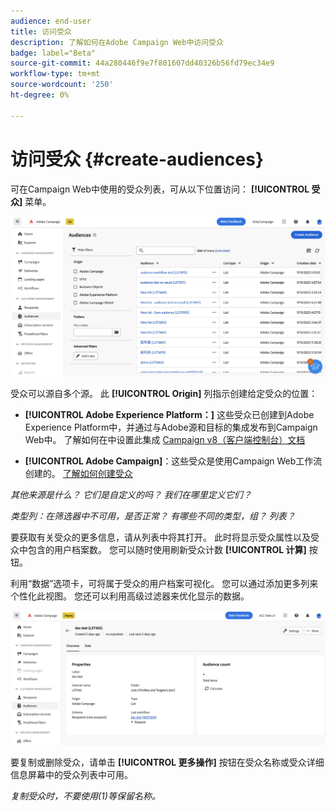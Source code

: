 ```yaml
---
audience: end-user
title: 访问受众
description: 了解如何在Adobe Campaign Web中访问受众
badge: label="Beta"
source-git-commit: 44a280446f9e7f801607dd40326b56fd79ec34e9
workflow-type: tm+mt
source-wordcount: '250'
ht-degree: 0%

---
```



# 访问受众 {#create-audiences}

可在Campaign Web中使用的受众列表，可从以下位置访问： **[!UICONTROL 受众]** 菜单。

![](assets/audiences-list.png)

受众可以源自多个源。 此 **[!UICONTROL Origin]** 列指示创建给定受众的位置：

* **[!UICONTROL Adobe Experience Platform：]** 这些受众已创建到Adobe Experience Platform中，并通过与Adobe源和目标的集成发布到Campaign Web中。 了解如何在中设置此集成 [Campaign v8（客户端控制台）文档](https://experienceleague.adobe.com/docs/campaign/campaign-v8/connect/ac-aep/ac-aep.html)

* **[!UICONTROL Adobe Campaign]**：这些受众是使用Campaign Web工作流创建的。 [了解如何创建受众](create-audiences.md)

*其他来源是什么？ 它们是自定义的吗？ 我们在哪里定义它们？*

*类型列：在筛选器中不可用，是否正常？ 有哪些不同的类型，组？ 列表？*

要获取有关受众的更多信息，请从列表中将其打开。 此时将显示受众属性以及受众中包含的用户档案数。 您可以随时使用刷新受众计数 **[!UICONTROL 计算]** 按钮。

利用“数据”选项卡，可将属于受众的用户档案可视化。 您可以通过添加更多列来个性化此视图。 您还可以利用高级过滤器来优化显示的数据。

![](assets/audiences-details.png)

要复制或删除受众，请单击 **[!UICONTROL 更多操作]** 按钮在受众名称或受众详细信息屏幕中的受众列表中可用。

*复制受众时，不要使用(1)等保留名称。*
